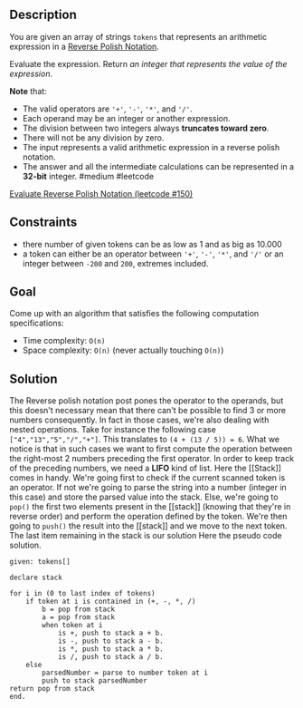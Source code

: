 ## Description
You are given an array of strings `tokens` that represents an arithmetic expression in a [Reverse Polish Notation](http://en.wikipedia.org/wiki/Reverse_Polish_notation).

Evaluate the expression. Return _an integer that represents the value of the expression_.

**Note** that:

-   The valid operators are `'+'`, `'-'`, `'*'`, and `'/'`.
-   Each operand may be an integer or another expression.
-   The division between two integers always **truncates toward zero**.
-   There will not be any division by zero.
-   The input represents a valid arithmetic expression in a reverse polish notation.
-   The answer and all the intermediate calculations can be represented in a **32-bit** integer.
#medium #leetcode 

[Evaluate Reverse Polish Notation (leetcode #150)](https://leetcode.com/problems/evaluate-reverse-polish-notation/)

## Constraints
* there number of given tokens can be as low as 1 and as big as 10.000
* a token can either be an operator between `'+'`, `'-'`, `'*'`, and `'/'` or an integer between `-200` and `200`, extremes included.

## Goal
Come up with an algorithm that satisfies the following computation specifications:
* Time complexity: `O(n)`
* Space complexity: `O(n)` (never actually touching `O(n)`)

## Solution
The Reverse polish notation post pones the operator to the operands, but this doesn't necessary mean that there can't be possible to find 3 or more numbers consequently. In fact in those cases, we're also dealing with nested operations.
Take for instance the following case `["4","13","5","/","+"]`.
This translates to `(4 + (13 / 5)) = 6`.
What we notice is that in such cases we want to first compute the operation between the right-most 2 numbers preceding the first operator. In order to keep track of the preceding numbers, we need a **LIFO** kind of list. Here the [[Stack]] comes in handy.
We're going first to check if the current scanned token is an operator. If not we're going to parse the string into a number (integer in this case) and store the parsed value into the stack. Else, we're going to `pop()` the first two elements present in the [[stack]] (knowing that they're in reverse order) and perform the operation defined by the token. We're then going to `push()` the result into the [[stack]] and we move to the next token. The last item remaining in the stack is our solution
Here the pseudo code solution.
```
given: tokens[]

declare stack

for i in (0 to last index of tokens)
	if token at i is contained in (+, -, *, /)
		b = pop from stack
		a = pop from stack
		when token at i
			is +, push to stack a + b.
			is -, push to stack a - b.
			is *, push to stack a * b.
			is /, push to stack a / b.
	else
		parsedNumber = parse to number token at i
		push to stack parsedNumber
return pop from stack
end.
```